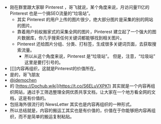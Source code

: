 - 刚在群里跟大家聊 Pinterest ，哥飞就说，某个角度来说，月访问量11亿的Pinterest 也是一个搞SEO流量的“垃圾站”。
	- 其实 Pinterest 的用户上传的图片很少，绝大部分图片是采集的别的网站的图片。
	- 靠着用户蚂蚁搬家式的采集全网的图片，Pinterest 建立起了一个强大的图片数据库，你几乎搜索任何关键词都能够找到相关图片。
	- Pinterest 还给图片分组、分类、打标签，生成很多关键词页面，去获取搜索流量。
		- 所以从这个角度来说，Pinterest 是“垃圾站”。
		  但是，注意，“垃圾站” 这里是要打引号的。
- [[]]内容再组织，这就是Pinterest的价值所在。
- 是的，哥飞朋友
- [@idemochen](https://twitter.com/idemochen)
- 的 [https://Dochub.wiki](https://t.co/S6ELuVXPK1) 其实就是一个内容再组织网站，通过手工筛选整理全网优质共享文档，让大家在一个地方看全网的文档，这是有价值的。
- 包括海外很流行的 NewsLetter 其实也是内容再组织的一种形式。
- 所以总结就是，内容的搬运工其实也是有价值的，价值在于你能够把内容再组织，而不是简单的搬运复制粘贴。